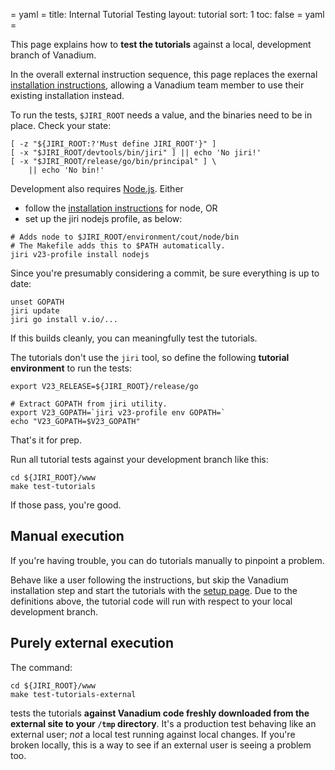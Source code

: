 = yaml =
title: Internal Tutorial Testing
layout: tutorial
sort: 1
toc: false
= yaml =

This page explains how to __test the tutorials__ against a local,
development branch of Vanadium.

In the overall external instruction sequence, this page replaces the
exernal [installation instructions](/installation.html),
allowing a Vanadium team member to use their existing installation
instead.

To run the tests, `$JIRI_ROOT` needs a value, and the binaries
need to be in place.  Check your state:

<!-- @checkInstall -->
```
[ -z "${JIRI_ROOT:?'Must define JIRI_ROOT'}" ]
[ -x "$JIRI_ROOT/devtools/bin/jiri" ] || echo 'No jiri!'
[ -x "$JIRI_ROOT/release/go/bin/principal" ] \
    || echo 'No bin!'
```

Development also requires [Node.js][node-install]. Either
- follow the [installation instructions](/installation.html) for node, OR
- set up the jiri nodejs profile, as below:
```
# Adds node to $JIRI_ROOT/environment/cout/node/bin
# The Makefile adds this to $PATH automatically.
jiri v23-profile install nodejs
```

Since you're presumably considering a commit, be sure everything is up
to date:

```
unset GOPATH
jiri update
jiri go install v.io/...
```

If this builds cleanly, you can meaningfully test the tutorials.

The tutorials don't use the `jiri` tool, so define the following
__tutorial environment__ to run the tests:

<!-- @defineLocalEnv @test @testui @buildjs -->
```
export V23_RELEASE=${JIRI_ROOT}/release/go

# Extract GOPATH from jiri utility.
export V23_GOPATH=`jiri v23-profile env GOPATH=`
echo "V23_GOPATH=$V23_GOPATH"
```

That's it for prep.

Run all tutorial tests against your development
branch like this:

```
cd ${JIRI_ROOT}/www
make test-tutorials
```

If those pass, you're good.

## Manual execution

If you're having trouble, you can do tutorials manually to pinpoint a
problem.

Behave like a user following the instructions, but skip the Vanadium
installation step and start the tutorials with the [setup
page](/tutorials/setup.html).  Due to the definitions above, the
tutorial code will run with respect to your local development branch.

## Purely external execution

The command:

```
cd ${JIRI_ROOT}/www
make test-tutorials-external
```

tests the tutorials __against Vanadium code freshly downloaded from
the external site to your `/tmp` directory__.  It's a production test
behaving like an external user; _not_ a local test running against
local changes. If you're broken locally, this is a way to see if an
external user is seeing a problem too.

[node-install]: http://nodejs.org/download/

